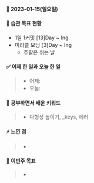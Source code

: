 #### 📆 2023-01-15(일요일)

#### 🐎 습관 목표 현황

-   1일 1커밋 [13]Day ~ Ing
-   미라클 모닝 [3]Day ~ Ing
    - 주말은 쉬는 날

#### ✅ 어제 한 일과 오늘 한 일 
> - 어제:   
> - 오늘:  

#### 🤔 공부하면서 배운 키워드

> - 다형성 높이기, _keys, 에러

#### ⚡ 느낀 점

> -

#### 🎯 이번주 목표

> -
